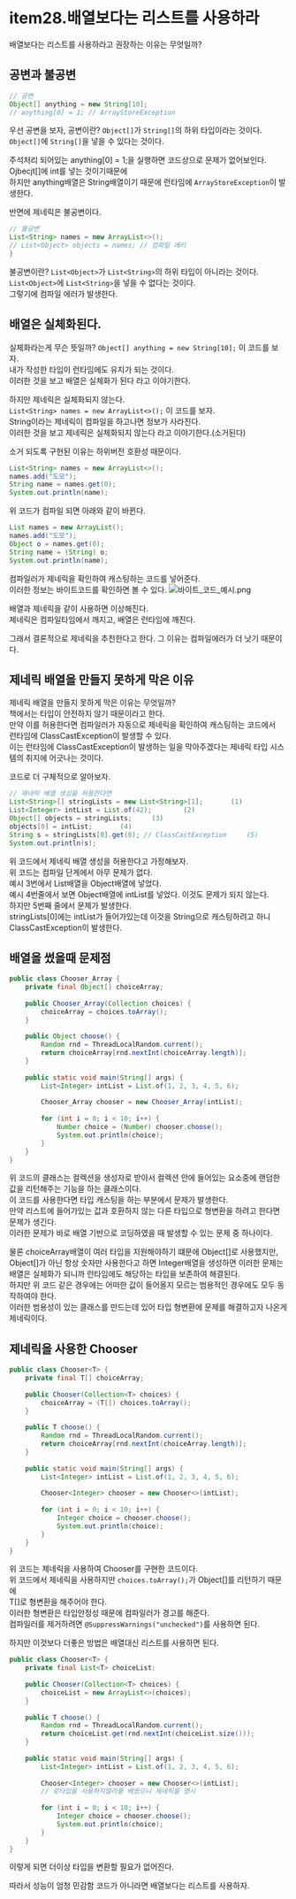 # item28.배열보다는 리스트를 사용하라
배열보다는 리스트를 사용하라고 권장하는 이유는 무엇일까?

## 공변과 불공변
```java
// 공변
Object[] anything = new String[10];
// anything[0] = 1; // ArrayStoreException
```
우선 공변을 보자,
공변이란? `Object[]`가 `String[]`의 하위 타입이라는 것이다.</br>
`Object[]`에 `String[]`을 넣을 수 있다는 것이다.</br>

주석처리 되어있는 anything[0] = 1;을 실행하면 코드상으로 문제가 없어보인다.</br>
Ojbecjt[]에 int를 넣는 것이기때문에</br>
하지만 anything배열은 String배열이기 때문에 런타임에 `ArrayStoreException`이 발생한다.

반면에 제네릭은 불공변이다.
```java
// 불공변
List<String> names = new ArrayList<>();
// List<Object> objects = names; // 컴파일 에러 
}
```
불공변이란? `List<Object>`가 `List<String>`의 하위 타입이 아니라는 것이다.</br>
`List<Object>`에 `List<String>`을 넣을 수 없다는 것이다.</br>
그렇기에 컴파일 에러가 발생한다.

## 배열은 실체화된다.
실체화라는게 무슨 뜻일까?
`Object[] anything = new String[10];` 이 코드를 보자.</br>
내가 작성한 타입이 런타임에도 유지가 되는 것이다.</br>
이러한 것을 보고 배열은 실체화가 된다 라고 이야기한다.

하지만 제네릭은 실체화되지 않는다.</br>
`List<String> names = new ArrayList<>();` 이 코드를 보자.</br>
String이라는 제네릭이 컴파일을 하고나면 정보가 사라진다.</br>
이러한 것을 보고 제네릭은 실체화되지 않는다 라고 이야기한다.(소거된다)</br>

소거 되도록 구현된 이유는 하위버전 호환성 때문이다.</br>

```java
List<String> names = new ArrayList<>();
names.add("도모");
String name = names.get(0);
System.out.println(name);
```
위 코드가 컴파일 되면 아래와 같이 바뀐다.
```java
List names = new ArrayList();
names.add("도모");
Object o = names.get(0);
String name = (String) o;
System.out.println(name);
```
컴파일러가 제네릭을 확인하여 캐스팅하는 코드를 넣어준다.</br>
이러한 정보는 바이트코드를 확인하면 볼 수 있다.
![바이트_코드_예시.png](바이트_코드.png)

배열과 제네릭을 같이 사용하면 이상해진다.</br>
제네릭은 컴파일타임에서 깨지고, 배열은 런타임에 깨진다.</br>

그래서 결론적으로 제네릭을 추천한다고 한다. 그 이유는 컴파일에러가 더 낫기 때문이다.</br>

## 제네릭 배열을 만들지 못하게 막은 이유
제네릭 배열을 만들지 못하게 막은 이유는 무엇일까?</br>
책에서는 타입이 안전하지 않기 때문이라고 한다.</br>
만약 이를 허용한다면 컴파일러가 자동으로 제네릭을 확인하여 캐스팅하는 코드에서</br>
런타임에 ClassCastException이 발생할 수 있다.</br>
이는 런타임에 ClassCastException이 발생하는 일을 막아주겠다는 제네릭 타입 시스템의 취지에 어긋나는 것이다.

코드로 더 구체적으로 알아보자.
```java
// 제네릭 배열 생성을 허용한다면
List<String>[] stringLists = new List<String>[1];       (1)
List<Integer> intList = List.of(42);        (2)
Object[] objects = stringLists;     (3)
objects[0] = intList;       (4)
String s = stringLists[0].get(0); // ClassCastException     (5)
System.out.println(s);
```
위 코드에서 제네릭 배열 생성을 허용한다고 가정해보자.</br>
위 코드는 컴파일 단계에서 아무 문제가 없다.</br>
예시 3번에서 List배열을 Object배열에 넣었다.</br>
예시 4번줄에서 보면 Object배열에 intList를 넣었다. 이것도 문제가 되지 않는다.</br>
하지만 5번째 줄에서 문제가 발생한다.</br>
stringLists[0]에는 intList가 들어가있는데 이것을 String으로 캐스팅하려고 하니 ClassCastException이 발생한다.</br>

## 배열을 썼을때 문제점
```java
public class Chooser_Array {
    private final Object[] choiceArray;
	
    public Chooser_Array(Collection choices) {
        choiceArray = choices.toArray();
    }
	
    public Object choose() {
        Random rnd = ThreadLocalRandom.current();
        return choiceArray[rnd.nextInt(choiceArray.length)];
    }
	
    public static void main(String[] args) {
        List<Integer> intList = List.of(1, 2, 3, 4, 5, 6);
        
        Chooser_Array chooser = new Chooser_Array(intList);
		
        for (int i = 0; i < 10; i++) {
            Number choice = (Number) chooser.choose();
            System.out.println(choice);
        }
    }
}
```
위 코드의 클래스는 컬렉션을 생성자로 받아서 컬렉션 안에 들어있는 요소중에 랜덤한 값을 리턴해주는 기능을 하는 클래스이다.</br>
이 코드를 사용한다면 타입 캐스팅을 하는 부분에서 문제가 발생한다.</br>
만약 리스트에 들어가있는 값과 호환하지 않는 다른 타입으로 형변환을 하려고 한다면 문제가 생긴다.</br>
이러한 문제가 바로 배열 기반으로 코딩하였을 때 발생할 수 있는 문제 중 하나이다.

물론 choiceArray배열이 여러 타입을 지원해야하기 떄문에 Object[]로 사용했지만,</br>
Object[]가 아닌 항상 숫자만 사용한다고 하면 Integer배열을 생성하면 이러한 문제는 배열은 실체화가 되니까 런타임에도 해당하는 타입을 보존하여 해결된다.</br>
하지만 위 코드 같은 경우에는 어떠한 값이 들어올지 모르는 범용적인 경우에도 모두 동작하여야 한다.</br>
이러한 범용성이 있는 클래스를 만드는데 있어 타입 형변환에 문제를 해결하고자 나온게 제네릭이다.

## 제네릭을 사용한 Chooser
```java
public class Chooser<T> {
    private final T[] choiceArray;
    
    public Chooser(Collection<T> choices) {
        choiceArray = (T[]) choices.toArray();
    }
    
    public T choose() {
        Random rnd = ThreadLocalRandom.current();
        return choiceArray[rnd.nextInt(choiceArray.length)];
    }
    
    public static void main(String[] args) {
        List<Integer> intList = List.of(1, 2, 3, 4, 5, 6);
        
        Chooser<Integer> chooser = new Chooser<>(intList);
        
        for (int i = 0; i < 10; i++) {
            Integer choice = chooser.choose();
            System.out.println(choice);
        }
    }
}
```
위 코드는 제네릭을 사용하여 Chooser를 구현한 코드이다.</br>
위 코드에서 제네릭을 사용하지만 `choices.toArray();`가 Object[]를 리턴하기 때문에</br>
T[]로 형변환을 해주어야 한다.</br>
이러한 형변환은 타입안정성 때문에 컴파일러가 경고를 해준다.</br>
컴파일러를 제거하려면 `@SuppressWarnings("unchecked")`를 사용하면 된다.</br>

하지만 이것보다 더좋은 방법은 배열대신 리스트를 사용하면 된다.
```java
public class Chooser<T> {
    private final List<T> choiceList;
    
    public Chooser(Collection<T> choices) {
        choiceList = new ArrayList<>(choices);
    }
    
    public T choose() {
        Random rnd = ThreadLocalRandom.current();
        return choiceList.get(rnd.nextInt(choiceList.size()));
    }
    
    public static void main(String[] args) {
        List<Integer> intList = List.of(1, 2, 3, 4, 5, 6);
        
        Chooser<Integer> chooser = new Chooser<>(intList);
        // 로타입을 사용하지말라를 배웠으니 제네릭을 명시
        
        for (int i = 0; i < 10; i++) {
            Integer choice = chooser.choose();
            System.out.println(choice);
        }
    }
}
```
이렇게 되면 더이상 타입을 변환할 필요가 없어진다.

따라서 성능이 엄청 민감함 코드가 아니라면 배열보다는 리스트를 사용하자.